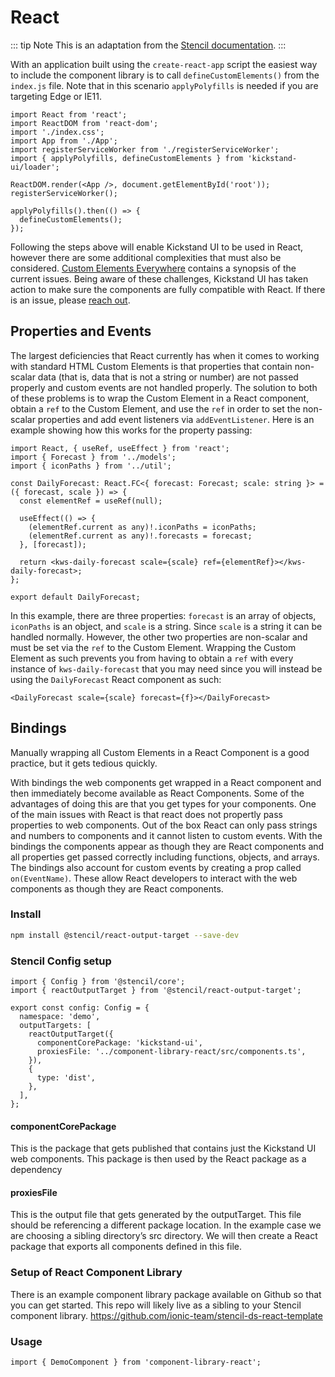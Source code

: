 # React

::: tip Note
This is an adaptation from the [Stencil documentation](https://stenciljs.com/docs/react).
:::

With an application built using the `create-react-app` script the easiest way to include the component library is to call `defineCustomElements()` from the `index.js` file.
Note that in this scenario `applyPolyfills` is needed if you are targeting Edge or IE11.

```tsx
import React from 'react';
import ReactDOM from 'react-dom';
import './index.css';
import App from './App';
import registerServiceWorker from './registerServiceWorker';
import { applyPolyfills, defineCustomElements } from 'kickstand-ui/loader';

ReactDOM.render(<App />, document.getElementById('root'));
registerServiceWorker();

applyPolyfills().then(() => {
  defineCustomElements();
});
```

Following the steps above will enable Kickstand UI to be used in React, however there are some additional complexities that must also be considered. [Custom Elements Everywhere](https://custom-elements-everywhere.com/) contains a synopsis of the current issues. Being aware of these challenges, Kickstand UI has taken action to make sure the components are fully compatible with React. If there is an issue, please [reach out](/contact.html).

## Properties and Events

The largest deficiencies that React currently has when it comes to working with standard HTML Custom Elements is that properties that contain non-scalar data (that is, data that is not a string or number) are not passed properly and custom events are not handled properly. The solution to both of these problems is to wrap the Custom Element in a React component, obtain a `ref` to the Custom Element, and use the `ref` in order to set the non-scalar properties and add event listeners via `addEventListener`. Here is an example showing how this works for the property passing:

```tsx
import React, { useRef, useEffect } from 'react';
import { Forecast } from '../models';
import { iconPaths } from '../util';

const DailyForecast: React.FC<{ forecast: Forecast; scale: string }> = ({ forecast, scale }) => {
  const elementRef = useRef(null);

  useEffect(() => {
    (elementRef.current as any)!.iconPaths = iconPaths;
    (elementRef.current as any)!.forecasts = forecast;
  }, [forecast]);

  return <kws-daily-forecast scale={scale} ref={elementRef}></kws-daily-forecast>;
};

export default DailyForecast;
```

In this example, there are three properties: `forecast` is an array of objects, `iconPaths` is an object, and `scale` is a string. Since `scale` is a string it can be handled normally. However, the other two properties are non-scalar and must be set via the `ref` to the Custom Element. Wrapping the Custom Element as such prevents you from having to obtain a `ref` with every instance of `kws-daily-forecast` that you may need since you will instead be using the `DailyForecast` React component as such:

```tsx
<DailyForecast scale={scale} forecast={f}></DailyForecast>
```

## Bindings

Manually wrapping all Custom Elements in a React Component is a good practice, but it gets tedious quickly.

With bindings the web components get wrapped in a React component and then immediately become available as React Components. Some of the advantages of doing this are that you get types for your components. One of the main issues with React is that react does not propertly pass properties to web components. Out of the box React can only pass strings and numbers to components and it cannot listen to custom events. With the bindings the components appear as though they are React components and all properties get passed correctly including functions, objects, and arrays. The bindings also account for custom events by creating a prop called `on(EventName)`. These allow React developers to interact with the web components as though they are React components.

### Install

```bash
npm install @stencil/react-output-target --save-dev
```

### Stencil Config setup

```tsx
import { Config } from '@stencil/core';
import { reactOutputTarget } from '@stencil/react-output-target';

export const config: Config = {
  namespace: 'demo',
  outputTargets: [
    reactOutputTarget({
      componentCorePackage: 'kickstand-ui',
      proxiesFile: '../component-library-react/src/components.ts',
    }),
    {
      type: 'dist',
    },
  ],
};
```

#### componentCorePackage

This is the package that gets published that contains just the Kickstand UI web components. This package is then used by the React package as a dependency

#### proxiesFile

This is the output file that gets generated by the outputTarget. This file should be referencing a different package location. In the example case we are choosing a sibling directory’s src directory. We will then create a React package that exports all components defined in this file.

### Setup of React Component Library

There is an example component library package available on Github so that you can get started. This repo will likely live as a sibling to your Stencil component library. https://github.com/ionic-team/stencil-ds-react-template

### Usage

```tsx
import { DemoComponent } from 'component-library-react';
```